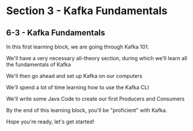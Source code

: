 # Section 3 - Kafka Fundamentals

## 6-3 - Kafka Fundamentals
In this first learning block, we are going through Kafka 101.

We'll have a very necessary all-theory section, during which we'll learn all the fundamentals of Kafka

We'll then go ahead and set up Kafka on our computers

We'll spend a lot of time learning how to use the Kafka CLI

We'll write some Java Code to create our first Producers and Consumers

By the end of this learning block, you'll be "proficient" with Kafka.

Hope you're ready, let's get started!